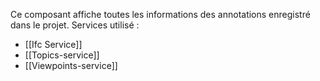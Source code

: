 Ce composant affiche toutes les informations des annotations enregistré dans le projet.
Services utilisé :
- [[Ifc Service]]
- [[Topics-service]]
- [[Viewpoints-service]]
